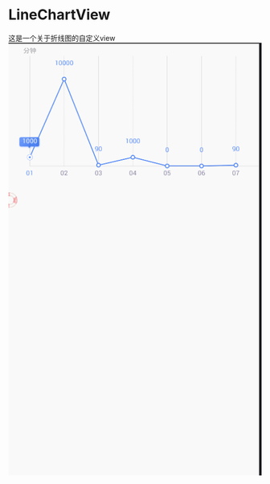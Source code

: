 # LineChartView
这是一个关于折线图的自定义view</br>
![](https://github.com/Veken/LineChartView/raw/master/image/linechartview.gif)


